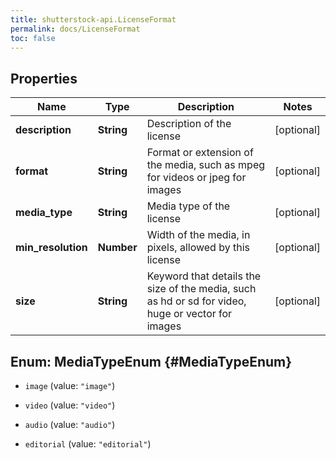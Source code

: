 ```yaml
---
title: shutterstock-api.LicenseFormat
permalink: docs/LicenseFormat
toc: false
---
```




## Properties

Name | Type | Description | Notes
------------ | ------------- | ------------- | -------------
**description** | **String** | Description of the license | [optional] 
**format** | **String** | Format or extension of the media, such as mpeg for videos or jpeg for images | [optional] 
**media_type** | **String** | Media type of the license | [optional] 
**min_resolution** | **Number** | Width of the media, in pixels, allowed by this license | [optional] 
**size** | **String** | Keyword that details the size of the media, such as hd or sd for video, huge or vector for images | [optional] 


## Enum: MediaTypeEnum {#MediaTypeEnum}


* `image` (value: `"image"`)

* `video` (value: `"video"`)

* `audio` (value: `"audio"`)

* `editorial` (value: `"editorial"`)




